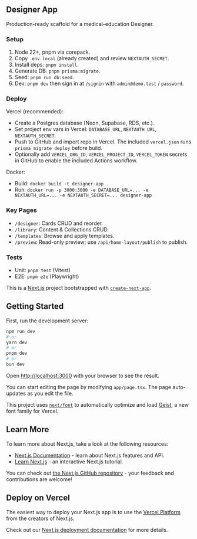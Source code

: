 ## Designer App

Production-ready scaffold for a medical-education Designer.

### Setup

1. Node 22+, pnpm via corepack.
2. Copy `.env.local` (already created) and review `NEXTAUTH_SECRET`.
3. Install deps: `pnpm install`.
4. Generate DB: `pnpm prisma:migrate`.
5. Seed: `pnpm run db:seed`.
6. Dev: `pnpm dev` then sign in at `/signin` with `admin@demo.test` / `password`.

### Deploy

Vercel (recommended):
- Create a Postgres database (Neon, Supabase, RDS, etc.).
- Set project env vars in Vercel: `DATABASE_URL`, `NEXTAUTH_URL`, `NEXTAUTH_SECRET`.
- Push to GitHub and import repo in Vercel. The included `vercel.json` runs `prisma migrate deploy` before build.
- Optionally add `VERCEL_ORG_ID`, `VERCEL_PROJECT_ID`, `VERCEL_TOKEN` secrets in GitHub to enable the included Actions workflow.

Docker:
- Build: `docker build -t designer-app .`
- Run: `docker run -p 3000:3000 -e DATABASE_URL=... -e NEXTAUTH_URL=... -e NEXTAUTH_SECRET=... designer-app`

### Key Pages

- `/designer`: Cards CRUD and reorder.
- `/library`: Content & Collections CRUD.
- `/templates`: Browse and apply templates.
- `/preview`: Read-only preview; use `/api/home-layout/publish` to publish.

### Tests

- Unit: `pnpm test` (Vitest)
- E2E: `pnpm e2e` (Playwright)

This is a [Next.js](https://nextjs.org) project bootstrapped with [`create-next-app`](https://nextjs.org/docs/app/api-reference/cli/create-next-app).

## Getting Started

First, run the development server:

```bash
npm run dev
# or
yarn dev
# or
pnpm dev
# or
bun dev
```

Open [http://localhost:3000](http://localhost:3000) with your browser to see the result.

You can start editing the page by modifying `app/page.tsx`. The page auto-updates as you edit the file.

This project uses [`next/font`](https://nextjs.org/docs/app/building-your-application/optimizing/fonts) to automatically optimize and load [Geist](https://vercel.com/font), a new font family for Vercel.

## Learn More

To learn more about Next.js, take a look at the following resources:

- [Next.js Documentation](https://nextjs.org/docs) - learn about Next.js features and API.
- [Learn Next.js](https://nextjs.org/learn) - an interactive Next.js tutorial.

You can check out [the Next.js GitHub repository](https://github.com/vercel/next.js) - your feedback and contributions are welcome!

## Deploy on Vercel

The easiest way to deploy your Next.js app is to use the [Vercel Platform](https://vercel.com/new?utm_medium=default-template&filter=next.js&utm_source=create-next-app&utm_campaign=create-next-app-readme) from the creators of Next.js.

Check out our [Next.js deployment documentation](https://nextjs.org/docs/app/building-your-application/deploying) for more details.
